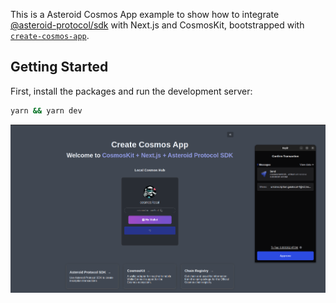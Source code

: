 This is a Asteroid Cosmos App example to show how to integrate [@asteroid-protocol/sdk](https://npmjs.com/package/@asteroid-protocol/sdk) with Next.js and CosmosKit, bootstrapped with [`create-cosmos-app`](https://github.com/cosmology-tech/create-cosmos-app).

## Getting Started

First, install the packages and run the development server:

```bash
yarn && yarn dev
```

![Asteroid Cosmos App](app.png "Asteroid Cosmos App")

